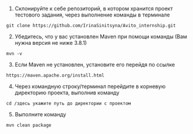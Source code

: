 1) Склонируйте к себе репозиторий, в котором хранится проект тестового задания, через выполнение команды в терминале  
```
git clone https://github.com/IrinaSinitsyna/Avito_internship.git
```
2) Убедитесь, что у вас установлен Maven при помощи команды (Вам нужна версия не ниже 3.8.1)
```
mvn -v
```
3) Если Maven не установлен, установите его перейдя по ссылке
```
https://maven.apache.org/install.html
```
4) Через командную строку/терминал перейдите в корневую директорию проекта, выполнив команду
```
cd /здесь укажите путь до директории с проектом
```
5) Выполните команду
```
mvn clean package
```

